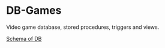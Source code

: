 # DB-Games
Video game database, stored procedures, triggers and views.

[Schema of DB](https://github.com/Noriega402/DB-Games/blob/main/schema.sql)
